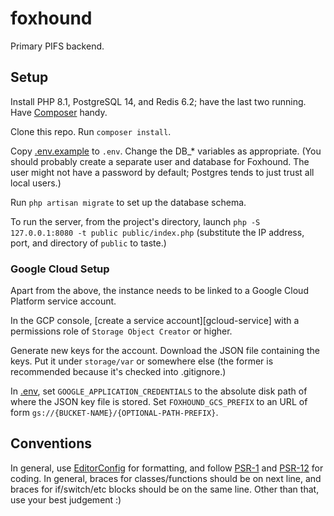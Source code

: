 # foxhound

Primary PIFS backend.

## Setup

Install PHP 8.1, PostgreSQL 14, and Redis 6.2; have the last two running. Have
[Composer][] handy.

[Composer]: https://getcomposer.org/

Clone this repo. Run `composer install`.

Copy [.env.example](./.env.example) to `.env`. Change the DB_\* variables as
appropriate. (You should probably create a separate user and database for
Foxhound. The user might not have a password by default; Postgres tends to just
trust all local users.)

Run `php artisan migrate` to set up the database schema.

To run the server, from the project's directory, launch
`php -S 127.0.0.1:8080 -t public public/index.php` (substitute the IP address,
port, and directory of `public` to taste.)

### Google Cloud Setup

Apart from the above, the instance needs to be linked to a Google Cloud Platform
service account.

In the GCP console, [create a service account][gcloud-service] with a
permissions role of `Storage Object Creator` or higher.

Generate new keys for the account. Download the JSON file containing the keys.
Put it under `storage/var` or somewhere else (the former is recommended because
it's checked into .gitignore.)

In [.env](./.env), set `GOOGLE_APPLICATION_CREDENTIALS` to the absolute disk
path of where the JSON key file is stored. Set `FOXHOUND_GCS_PREFIX` to an URL
of form `gs://{BUCKET-NAME}/{OPTIONAL-PATH-PREFIX}`.

## Conventions

In general, use [EditorConfig][] for formatting, and follow [PSR-1][] and
[PSR-12][] for coding. In general, braces for classes/functions should be on
next line, and braces for if/switch/etc blocks should be on the same line. Other
than that, use your best judgement :)

[EditorConfig]: https://editorconfig.org/
[PSR-1]: https://www.php-fig.org/psr/psr-1/
[PSR-12]: https://www.php-fig.org/psr/psr-12/
